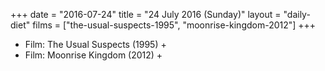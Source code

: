 +++
date = "2016-07-24"
title = "24 July 2016 (Sunday)"
layout = "daily-diet"
films = ["the-usual-suspects-1995", "moonrise-kingdom-2012"]
+++


* Film: The Usual Suspects (1995) +
* Film: Moonrise Kingdom (2012) +
